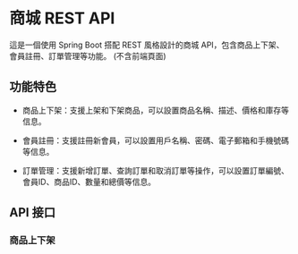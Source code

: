 # 商城 REST API

這是一個使用 Spring Boot 搭配 REST 風格設計的商城 API，包含商品上下架、會員註冊、訂單管理等功能。
(不含前端頁面)

## 功能特色

- 商品上下架：支援上架和下架商品，可以設置商品名稱、描述、價格和庫存等信息。

- 會員註冊：支援註冊新會員，可以設置用戶名稱、密碼、電子郵箱和手機號碼等信息。

- 訂單管理：支援新增訂單、查詢訂單和取消訂單等操作，可以設置訂單編號、會員ID、商品ID、數量和總價等信息。

## API 接口

### 商品上下架

